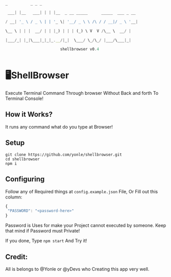 ```js
_          _ _ _

 ___| |__   ___| | | |__  _ __ _____      _____  ___ _ __

/ __| '_ \ / _ \ | | '_ \| '__/ _ \ \ /\ / / __|/ _ \ '__|

\__ \ | | |  __/ | | |_) | | | (_) \ V  V /\__ \  __/ |

|___/_| |_|\___|_|_|_.__/|_|  \___/ \_/\_/ |___/\___|_|

                        shellbrowser v0.4
 
 ```
 # 🖥ShellBrowser
 Execute Terminal Command Through browser Without Back and forth To Terminal Console!
 
 ## How it Works?
It runs any command what do you type at Browser!

 ## Setup
```
git clone https://github.com/yonle/shellbrowser.git
cd shellbrowser
npm i
```
## Configuring
Follow any of Required things at `config.example.json` File, Or Fill out this column:
```js
{
 "PASSWORD": "<password-here>"
}
```

Password is Uses for make your Project cannot executed by someone.
Keep that mind if Password must Private!

If you done, Type `npm start` And Try it!
## Credit:

All is belongs to @Yonle or @yDevs who Creating this app very well.

